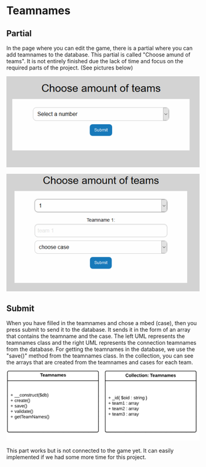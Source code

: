 # Teamnames

## Partial

In the page where you can edit the game, there is a partial where you can add teamnames to the database. This partial is called "Choose amund of teams".  It is not entirely finished due the lack of time and focus on the required parts of the project.            \(See pictures below\)

![](/assets/teamname.png)

![](/assets/teamname2.png)

## Submit 

When you have filled in the teamnames and chose a mbed \(case\), then you press submit to send it to the database. It sends it in the form of an array that contains the teamname and the case. The left UML represents the teamnames class and the right UML represents the connection teamnames from the database. For getting the teamnames in the database, we use the "save\(\)" method from the teamnames class. In the collection, you can see the arrays that are created from the teamnames and cases for each team.

![](/assets/teamname3.png)

This part works but is not connected to the game yet. It can easily implemented if we had some more time for this project.



